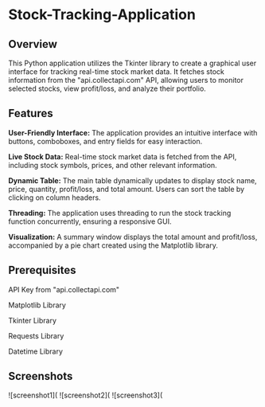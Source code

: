 # Stock-Tracking-Application

## Overview
This Python application utilizes the Tkinter library to create a graphical user interface for tracking real-time stock market data. It fetches stock information from the "api.collectapi.com" API, allowing users to monitor selected stocks, view profit/loss, and analyze their portfolio.

## Features
**User-Friendly Interface:** The application provides an intuitive interface with buttons, comboboxes, and entry fields for easy interaction.

**Live Stock Data:** Real-time stock market data is fetched from the API, including stock symbols, prices, and other relevant information.

**Dynamic Table:** The main table dynamically updates to display stock name, price, quantity, profit/loss, and total amount. Users can sort the table by clicking on column headers.

**Threading:** The application uses threading to run the stock tracking function concurrently, ensuring a responsive GUI.

**Visualization:** A summary window displays the total amount and profit/loss, accompanied by a pie chart created using the Matplotlib library.

## Prerequisites
API Key from "api.collectapi.com"

Matplotlib Library

Tkinter Library

Requests Library 

Datetime Library

## Screenshots

![screenshot1](
![screenshot2](
![screenshot3](
